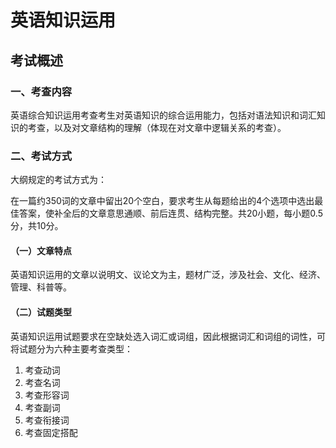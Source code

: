 # 英语知识运用

## 考试概述

### 一、考查内容
 英语综合知识运用考查考生对英语知识的综合运用能力，包括对语法知识和词汇知识的考查，以及对文章结构的理解（体现在对文章中逻辑关系的考查）。

 ### 二、考试方式

 大纲规定的考试方式为：

 在一篇约350词的文章中留出20个空白，要求考生从每题给出的4个选项中选出最佳答案，使补全后的文章意思通顺、前后连贯、结构完整。共20小题，每小题0.5分，共10分。

  #### （一）文章特点
英语知识运用的文章以说明文、议论文为主，题材广泛，涉及社会、文化、经济、管理、科普等。

  #### （二）试题类型
英语知识运用试题要求在空缺处选入词汇或词组，因此根据词汇和词组的词性，可将试题分为六种主要考查类型：

1. 考查动词
2. 考查名词
3. 考查形容词
4. 考查副词
5. 考查衔接词
6. 考查固定搭配
